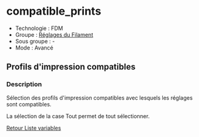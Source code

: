 # compatible_prints

* Technologie : FDM
* Groupe : [Réglages du Filament](../filament_settings/filament_settings.md)
* Sous groupe : -
* Mode : Avancé

## Profils d'impression compatibles

### Description

Sélection des profils d'impression compatibles avec  lesquels  les réglages sont compatibles.

La sélection de la case Tout permet de tout sélectionner.

[Retour Liste variables](variable_list.md)